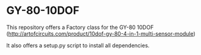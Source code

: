 # GY-80-10DOF
This repository offers a Factory class for the GY-80 10DOF (http://artofcircuits.com/product/10dof-gy-80-4-in-1-multi-sensor-module)

It also offers a setup.py script to install all dependencies.
